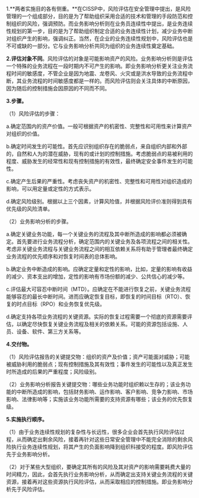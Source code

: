 1.**两者实施目的各有侧重。**在CISSP中，风险评估在安全管理中提出，是风险管理的一个组成部分，目的是为了帮助组织采用合适的技术和管理的手段防范和控制组织的风险，强调预防。而业务影响分析则在业务员连续性中提出，是业务连续性规划的第一步，目的是为了帮助组织制定合适的业务连续性计划，减少业务中断对组织产生的影响，强调纠正。当然，在企业的业务连续性规划中，风险评估也是不可或缺的一部分。它与业务影响分析共同为组织的业务连续性奠定基础。

**2.评估对象不同**。风险评估的对象是可能影响资产的风险。业务影响分析则是评估一个特殊的业务流程在一段时期内不可产生的影响。即业务影响分析更关注业务流程时间的敏感度，不管企业是因为地震、龙卷风、火灾或是洪水导致的业务流程中断，其业务流程的时间敏感度都是一样的。而风险评估则会关注具体的中断原因，因为随后的控制措施会因原因的不同而不同。

**3.步骤。**

（1）风险评估的步骤：

a.确定范围内的资产价值。一般可根据资产的机密性、完整性和可用性来计算资产对组织的价值。

b.确定时间发生的可能性。首先应识别组织存在的脆弱点，来自组织内部和外部的，自然和人为的潜在威胁，现有的或计划的控制措施。考虑脆弱点的易被利用的程度、威胁发生的经常性和现有控制措施的有效性，最终确定安全事件发生的可能性。

c.确定产生后果的严重性。考虑丧失资产的机密性、完整性和可用性对组织造成的影响，可以用定量或定性的方式表示。

d.确定风险级别。根据以上三个因素，计算风险值，并根据风险评价准则得到具有优先级的风险清单。

（2）业务影响分析的步骤。

a.确定关键业务功能，每一个关键业务的流程及其中断所造成的影响都必须被确定。首先要进行业务流程分析，确定范围内的关键业务及各项流程之间的相关性。考虑非关键业务流程与关键业务流程之间的相互依赖关系将有助于管理者最终确定业务流程的优先顺序和对恢复时间表的总体影响。

b.确定业务中断造成的影响。应确定定量和定性的影响，比如，定量的影响有收益的减少、资本支出的增加，定性的影响有市场份额的减少、公共信心的减少等。

c.评估最大可容忍中断时间（MTD）。应确定在不能进行恢复之前，关键业务流程能够容忍的最长中断时间。进而应确定恢复目标，即恢复的时间目标（RTO）、恢复的时点目标（RPO）和业务恢复优先级。

d.确定支持各项业务流程的关键资源。实际的恢复过程需要一个彻底的资源需要评估，以确定尽快恢复关键业务流程及相关的依赖关系。可能的资源包括设施、人员、设备、软件、第三方关系等。

**4.交付物。**

（1）风险评估报告的关键提交物：组织的资产及价值；资产可能面对威胁；可能被威胁利用的脆弱点；现有控制措施及其有效性；事件发生的可能性以及真正发生时所造成的后果的严重程度；风险级别。

（2）业务影响分析报告关键提交物：哪些业务功能时组织赖以生存的；该业务功能的中断所造成的影响，包括财务影响、运作影响、客户影响、竞争力影响、市场影响、法律影响等；实施该业务功能所需要的支持资源有哪些；该业务的优先恢复级。

**5.实施执行顺序。**

（1）由于业务连续性规划的复杂性与长远性，很多企业会首先执行风险评估过程，从而确定出剩余风险，接着再针对这些日常安全管理中不能完全消除的剩余风险执行业务连续性规划，将其产生的负面影响降到组织科接受的程度。即风险评估先于业务影响分析。

（2）对于某些大型组织，要确定其所有的风险及其对资产的影响需要耗费大量的时间精力，因此，会首先执行业务影响分析，从而确定出支持关键业务流程的关键资源，接着再对这些资源执行风险评估，从而采取相应的控制措施。即业务影响分析先于风险评估。

